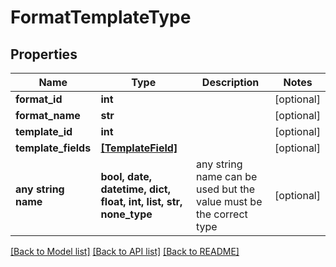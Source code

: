 # FormatTemplateType


## Properties
Name | Type | Description | Notes
------------ | ------------- | ------------- | -------------
**format_id** | **int** |  | [optional] 
**format_name** | **str** |  | [optional] 
**template_id** | **int** |  | [optional] 
**template_fields** | [**[TemplateField]**](TemplateField.md) |  | [optional] 
**any string name** | **bool, date, datetime, dict, float, int, list, str, none_type** | any string name can be used but the value must be the correct type | [optional]

[[Back to Model list]](../README.md#documentation-for-models) [[Back to API list]](../README.md#documentation-for-api-endpoints) [[Back to README]](../README.md)


